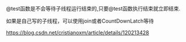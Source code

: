 @test函数是不会等待子线程运行结束的,只要@test函数执行结束就立即结束.

如果是自己写的子线程，可以使用join或者CountDownLatch等待

https://blog.csdn.net/cristianoxm/article/details/120213428